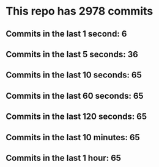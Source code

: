 # This repo has 2978 commits

## Commits in the last 1 second: 6
## Commits in the last 5 seconds: 36
## Commits in the last 10 seconds: 65
## Commits in the last 60 seconds: 65
## Commits in the last 120 seconds: 65
## Commits in the last 10 minutes: 65
## Commits in the last 1 hour: 65

